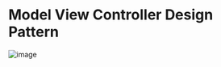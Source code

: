 # Model View Controller Design Pattern

![image](https://drive.google.com/uc?export=view&id=1Y2wpy7HRHf9Pca9SZ2-4QEfTBcc5WLnr)

##

